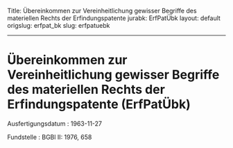 Title: Übereinkommen zur Vereinheitlichung gewisser Begriffe des materiellen Rechts
  der Erfindungspatente
jurabk: ErfPatÜbk
layout: default
origslug: erfpat_bk
slug: erfpatuebk

---

# Übereinkommen zur Vereinheitlichung gewisser Begriffe des materiellen Rechts der Erfindungspatente (ErfPatÜbk)

Ausfertigungsdatum
:   1963-11-27

Fundstelle
:   BGBl II: 1976, 658

